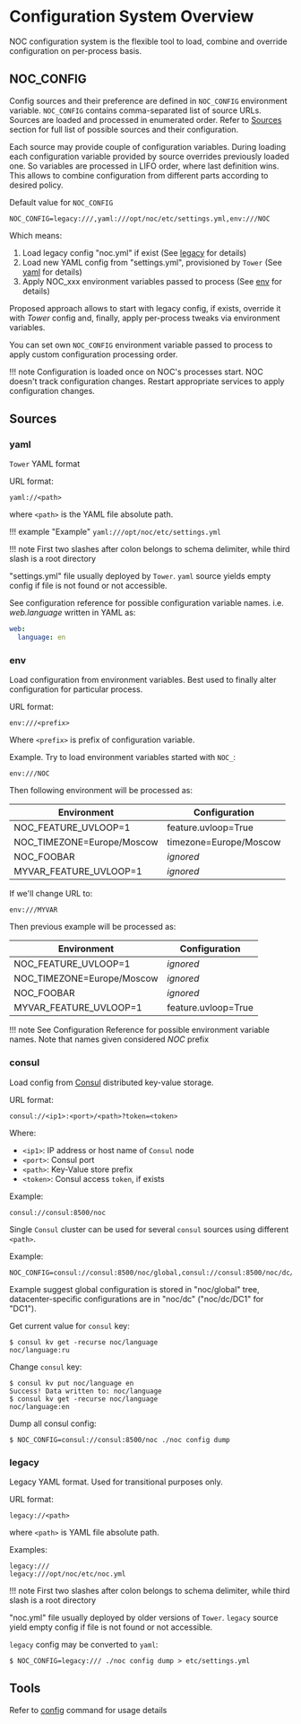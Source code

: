# Configuration System Overview

NOC configuration system is the flexible tool to load, combine
and override configuration on per-process basis.

## NOC_CONFIG

Config sources and their preference are defined in `NOC_CONFIG`
environment variable. `NOC_CONFIG` contains comma-separated list of source URLs.
Sources are loaded and processed in enumerated order.
Refer to [Sources](#sources) section for full list of possible
sources and their configuration.

Each source may provide couple of configuration variables. During loading
each configuration variable provided by source overrides previously
loaded one. So variables are processed in LIFO order, where last
definition wins. This allows to combine configuration from different
parts according to desired policy.

Default value for `NOC_CONFIG`

```
NOC_CONFIG=legacy:///,yaml:///opt/noc/etc/settings.yml,env:///NOC
```

Which means:

1. Load legacy config "noc.yml" if exist (See [legacy](#legacy) for details)
2. Load new YAML config from "settings.yml", provisioned by `Tower` (See [yaml](#yaml) for details)
3. Apply NOC_xxx environment variables passed to process (See [env](#env) for details)

Proposed approach allows to start with legacy config, if exists, override
it with *Tower* config and, finally, apply per-process tweaks via
environment variables.

You can set own `NOC_CONFIG` environment variable passed to process
to apply custom configuration processing order.

<!-- prettier-ignore -->
!!! note
    Configuration is loaded once on NOC's processes start.
    NOC doesn't track configuration changes.
    Restart appropriate services to apply configuration changes.

## Sources

### yaml

`Tower` YAML format

URL format:

```
yaml://<path>
```

where `<path>` is the YAML file absolute path.

<!-- prettier-ignore -->
!!! example "Example"
    ```
    yaml:///opt/noc/etc/settings.yml
    ```

<!-- prettier-ignore -->
!!! note
    First two slashes after colon belongs to schema delimiter, while
    third slash is a root directory

"settings.yml" file usually deployed by `Tower`.
`yaml` source yields empty config if file is not found or not accessible.

See configuration reference for possible configuration variable names.
i.e. _web.language_ written in YAML as:

```yaml
web:
  language: en
```

### env

Load configuration from environment variables. Best used to finally
alter configuration for particular process.

URL format:

```
env:///<prefix>
```

Where `<prefix>` is prefix of configuration variable.

Example. Try to load environment variables started with `NOC_`:

```
env:///NOC
```

Then following environment will be processed as:

Environment | Configuration
--- | ---
NOC_FEATURE_UVLOOP=1 |feature.uvloop=True
NOC_TIMEZONE=Europe/Moscow | timezone=Europe/Moscow
NOC_FOOBAR | _ignored_
MYVAR_FEATURE_UVLOOP=1 | _ignored_

If we'll change URL to:
```
env:///MYVAR
```

Then previous example will be processed as:

Environment | Configuration
--- | ---
NOC_FEATURE_UVLOOP=1 | _ignored_
NOC_TIMEZONE=Europe/Moscow | _ignored_
NOC_FOOBAR | _ignored_
MYVAR_FEATURE_UVLOOP=1 | feature.uvloop=True

<!-- prettier-ignore -->
!!! note
    See Configuration Reference for possible environment variable names.
    Note that names given considered *NOC* prefix

### consul

Load config from [Consul](https://www.consul.io/) distributed key-value
storage.

URL format:
```
consul://<ip1>:<port>/<path>?token=<token>
```

Where:

* `<ip1>`: IP address or host name of `Consul` node
* `<port>`: Consul port
* `<path>`: Key-Value store prefix
* `<token>`: Consul access `token`, if exists

Example:
```
consul://consul:8500/noc
```
    

Single `Consul` cluster can be used for several `consul` sources
using different `<path>`.

Example:
```
NOC_CONFIG=consul://consul:8500/noc/global,consul://consul:8500/noc/dc/DC1
```

Example suggest global configuration is stored in "noc/global" tree,
datacenter-specific configurations are in "noc/dc" ("noc/dc/DC1" for "DC1").

Get current value for `consul` key:
```
$ consul kv get -recurse noc/language
noc/language:ru
```

Change `consul` key:
```
$ consul kv put noc/language en
Success! Data written to: noc/language
$ consul kv get -recurse noc/language
noc/language:en
```

Dump all consul config:

```
$ NOC_CONFIG=consul://consul:8500/noc ./noc config dump
```

### legacy

Legacy YAML format. Used for transitional purposes only.

URL format:

```
legacy://<path>
```

where `<path>` is YAML file absolute path.

Examples:

```
legacy:///
legacy:///opt/noc/etc/noc.yml
```

<!-- prettier-ignore -->
!!! note
First two slashes after colon belongs to schema delimiter, while
third slash is a root directory

"noc.yml" file usually deployed by older versions of `Tower`.
`legacy` source yield empty config if file is not found or not accessible.

`legacy` config may be converted to `yaml`:

```
$ NOC_CONFIG=legacy:/// ./noc config dump > etc/settings.yml
```

## Tools

Refer to [config](../man/config.md) command for usage details
